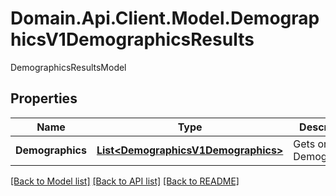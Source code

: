 # Domain.Api.Client.Model.DemographicsV1DemographicsResults
DemographicsResultsModel
## Properties

Name | Type | Description | Notes
------------ | ------------- | ------------- | -------------
**Demographics** | [**List&lt;DemographicsV1Demographics&gt;**](DemographicsV1Demographics.md) | Gets or Sets Demographics | [optional] 

[[Back to Model list]](../README.md#documentation-for-models) [[Back to API list]](../README.md#documentation-for-api-endpoints) [[Back to README]](../README.md)

